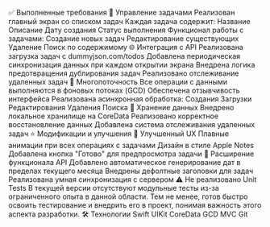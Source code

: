 ✅ Выполненные требования
🔄 Управление задачами
Реализован главный экран со списком задач
Каждая задача содержит:
Название
Описание
Дату создания
Статус выполнения
Функционал работы с задачами:
Создание новых задач
Редактирование существующих
Удаление
Поиск по содержимому
🌐 Интеграция с API
Реализована загрузка задач с dummyjson.com/todos
Добавлена периодическая синхронизация данных при каждом открытии экрана
Внедрена логика предотвращения дублирования задач
Реализовано отслеживание удаленных задач
🔄 Многопоточность
Все операции с данными выполняются в фоновых потоках (GCD)
Обеспечена отзывчивость интерфейса
Реализована асинхронная обработка:
Создания
Загрузки
Редактирования
Удаления
Поиска
💾 Хранение данных
Внедрено локальное хранилище на CoreData
Реализовано корректное восстановление данных
Добавлена система отслеживания удаленных задач
⭐️ Модификации и улучшения
📱 Улучшенный UX
Плавные анимации при всех операциях с задачами
Дизайн в стиле Apple Notes
Добавлена кнопка "Готово" для предпросмотра задачи
🔄 Расширение функционала API
Добавлено автоматическое генерирование дат в пределах текущего месяца
Внедрены дефолтные заголовки для задач
Реализована умная синхронизация с сервером
⚠️ Не реализовано
Unit Tests
В текущей версии отсутствуют модульные тесты из-за ограниченного опыта в данной области. Тем не менее, готов быстро освоить тестирование и внедрить его в проект, понимая важность этого аспекта разработки.
🛠 Технологии
Swift
UIKit
CoreData
GCD
MVС
Git
